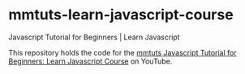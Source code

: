 # mmtuts-learn-javascript-course
Javascript Tutorial for Beginners | Learn Javascript

This repository holds the code for the [mmtuts Javascript Tutorial for Beginners: Learn Javascript Course](https://www.youtube.com/playlist?list=PL0eyrZgxdwhxNGMWROnaY35NLyEjTqcgB) on YouTube. 
